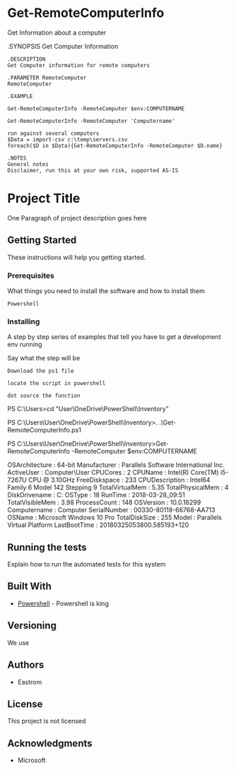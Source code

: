 # Get-RemoteComputerInfo
Get Information about a computer

.SYNOPSIS
    Get Computer Information
    
    .DESCRIPTION
    Get Computer information for remote computers
    
    .PARAMETER RemoteComputer
    RemoteComputer
    
    .EXAMPLE
    
    Get-RemoteComputerInfo -RemoteComputer $env:COMPUTERNAME
    
    Get-RemoteComputerInfo -RemoteComputer 'Computername'
    
    run against several computers
    $Data = import-csv c:\temp\servers.csv 
    foreach($D in $Data){Get-RemoteComputerInfo -RemoteComputer $D.name}
    
    .NOTES
    General notes
    Disclaimer, run this at your own risk, supported AS-IS

    

# Project Title
One Paragraph of project description goes here

## Getting Started

These instructions will help you getting started. 

### Prerequisites

What things you need to install the software and how to install them

```
Powershell
```

### Installing

A step by step series of examples that tell you have to get a development env running

Say what the step will be

```
Download the ps1 file
```

```
locate the script in powershell
```

```
dot source the function
```


PS C:\Users>cd "User\OneDrive\PowerShell\Inventory"

PS C:\Users\User\OneDrive\PowerShell\Inventory>. .\Get-RemoteComputerInfo.ps1

PS C:\Users\User\OneDrive\PowerShell\Inventory>Get-RemoteComputerInfo -RemoteComputer $env:COMPUTERNAME

OSArchitecture   : 64-bit
Manufacturer     : Parallels Software International Inc.
ActiveUser       : Computer\User
CPUCores         : 2
CPUName          : Intel(R) Core(TM) i5-7267U CPU @ 3.10GHz
FreeDiskspace    : 233
CPUDescription   : Intel64 Family 6 Model 142 Stepping 9
TotalVirtualMem  : 5.35
TotalPhysicalMem : 4
DiskDrivename    : C:
OSType           : 18
RunTime          : 2018-03-28_09:51
TotalVisibleMem  : 3.98
ProcessCount     : 148
OSVersion        : 10.0.16299
Computername     : Computer
SerialNumber     : 00330-80118-66768-AA713
OSName           : Microsoft Windows 10 Pro
TotalDiskSize    : 255
Model            : Parallels Virtual Platform
LastBootTime     : 20180325053800.585193+120

## Running the tests

Explain how to run the automated tests for this system

## Built With

* [Powershell](https://docs.microsoft.com/en-us/powershell/scripting/powershell-scripting?view=powershell-6) - Powershell is king


## Versioning

We use 

## Authors

* Eastrom


## License

This project is not licensed

## Acknowledgments

* Microsoft

